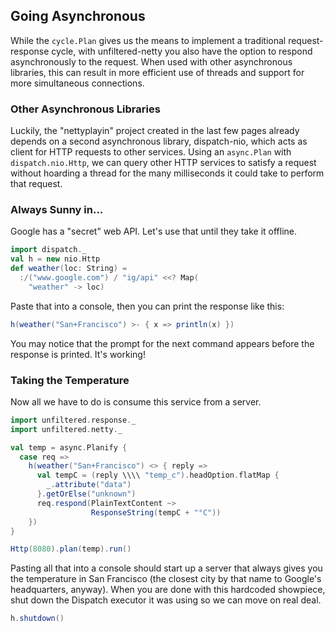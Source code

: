 Going Asynchronous
------------------

While the `cycle.Plan` gives us the means to implement a traditional
request-response cycle, with unfiltered-netty you also have the
option to respond asynchronously to the request. When used with other
asynchronous libraries, this can result in more efficient use of
threads and support for more simultaneous connections.

### Other Asynchronous Libraries

Luckily, the "nettyplayin" project created in the last few pages
already depends on a second asynchronous library, dispatch-nio, which
acts as client for HTTP requests to other services. Using an
`async.Plan` with `dispatch.nio.Http`, we can query other HTTP
services to satisfy a request without hoarding a thread for the many
milliseconds it could take to perform that request.

### Always Sunny in...

Google has a "secret" web API. Let's use that until they take it
offline.

```scala
import dispatch._
val h = new nio.Http
def weather(loc: String) =
  :/("www.google.com") / "ig/api" <<? Map(
    "weather" -> loc)
```

Paste that into a console, then you can print the response like this:

```scala
h(weather("San+Francisco") >- { x => println(x) })
```

You may notice that the prompt for the next command appears before
the response is printed. It's working!

### Taking the Temperature

Now all we have to do is consume this service from a server.

```scala
import unfiltered.response._
import unfiltered.netty._

val temp = async.Planify {
  case req =>
    h(weather("San+Francisco") <> { reply =>
      val tempC = (reply \\\\ "temp_c").headOption.flatMap {
        _.attribute("data") 
      }.getOrElse("unknown")
      req.respond(PlainTextContent ~>
                  ResponseString(tempC + "°C"))
    })
}

Http(8080).plan(temp).run()
```

Pasting all that into a console should start up a server that always
gives you the temperature in San Francisco (the closest city by that
name to Google's headquarters, anyway). When you are done with this
hardcoded showpiece, shut down the Dispatch executor it was using so we
can move on real deal.

```scala
h.shutdown()
```
